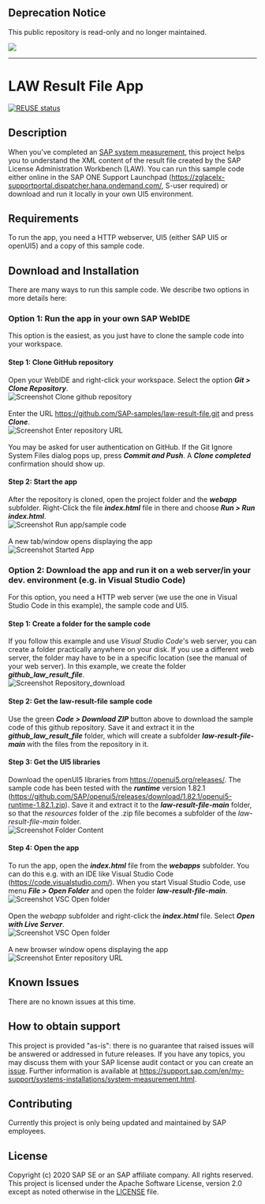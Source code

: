 ## Deprecation Notice

This public repository is read-only and no longer maintained.

![](https://img.shields.io/badge/STATUS-NOT%20CURRENTLY%20MAINTAINED-red.svg?longCache=true&style=flat)

---
# LAW Result File App

[![REUSE status](https://api.reuse.software/badge/github.com/SAP-samples/law-result-file)](https://api.reuse.software/info/github.com/SAP-samples/law-result-file)

## Description
When you've completed an [SAP system measurement](https://support.sap.com/en/my-support/systems-installations/system-measurement.html), this project helps you to understand the XML content of the result file created by the SAP License Administration Workbench (LAW). You can run this sample code either online in the SAP ONE Support Launchpad (https://zglacelx-supportportal.dispatcher.hana.ondemand.com/, S-user required) or download and run it locally in your own UI5 environment.

## Requirements
To run the app, you need a HTTP webserver, UI5 (either SAP UI5 or openUI5) and a copy of this sample code.

## Download and Installation
There are many ways to run this sample code. We describe two options in more details here:

### Option 1: Run the app in your own SAP WebIDE
This option is the easiest, as you just have to clone the sample code into your workspace. 

#### Step 1: Clone GitHub repository
Open your WebIDE and right-click your workspace. Select the option **_Git > Clone Repository_**.
<br />![](https://github.com/SAP-samples/law-result-file/blob/main/pic-install/option1_WebIDE/img01_Clone-repository.png?raw=true "Screenshot Clone github repository")
<br /><br />Enter the URL https://github.com/SAP-samples/law-result-file.git and press **_Clone_**.
<br />![](https://github.com/SAP-samples/law-result-file/blob/main/pic-install/option1_WebIDE/img02_Enter-repository-URL.png?raw=true "Screenshot Enter repository URL")
<br /><br />You may be asked for user authentication on GitHub. If the Git Ignore System Files dialog pops up, press **_Commit and Push_**. A **_Clone completed_** confirmation should show up.

#### Step 2: Start the app
After the repository is cloned, open the project folder and the **_webapp_** subfolder. 
Right-Click the file **_index.html_** file in there and choose **_Run > Run index.html_**.
<br />![](https://github.com/SAP-samples/law-result-file/blob/main/pic-install/option1_WebIDE/img03_Run-index.html.png?raw=true "Screenshot Run app/sample code")
<br /><br />A new tab/window opens displaying the app
<br />![](https://github.com/SAP-samples/law-result-file/blob/main/pic-install/img01_StartedApp.png?raw=true "Screenshot Started App")

### Option 2: Download the app and run it on a web server/in your dev. environment (e.g. in Visual Studio Code)
For this option, you need a HTTP web server (we use the one in Visual Studio Code in this example), the sample code and UI5.

#### Step 1: Create a folder for the sample code
If you follow this example and use _Visual Studio Code_'s web server, you can create a folder practically anywhere on your disk. If you use a different web server, the folder may have to be in a specific location (see the manual of your web server). In this example, we create the folder **_github_law_result_file_**. 
<br />![](https://github.com/SAP-samples/law-result-file/blob/main/pic-install/option2_WebServer-VisualStudioCode/Step01_Download-Sample-Code.png?raw=true "Screenshot Repository_download")
<br />

#### Step 2: Get the law-result-file sample code
Use the green **_Code > Download ZIP_** button above to download the sample code of this github repository. Save it and extract it in the **_github_law_result_file_** folder, which will create a subfolder **_law-result-file-main_** with the files from the repository in it.

#### Step 3: Get the UI5 libraries
Download the openUI5 libraries from https://openui5.org/releases/. The sample code has been tested with the **_runtime_** version 1.82.1 (https://github.com/SAP/openui5/releases/download/1.82.1/openui5-runtime-1.82.1.zip). Save it and extract it to the **_law-result-file-main_** folder, so that the _resources_ folder of the .zip file becomes a subfolder of the _law-result-file-main_ folder.
<br />![](https://github.com/SAP-samples/law-result-file/blob/main/pic-install/option2_WebServer-VisualStudioCode/Step02_Screenshot_Subfolder.png?raw=true "Screenshot Folder Content")

#### Step 4: Open the app
To run the app, open the **_index.html_** file from the **_webapps_** subfolder. You can do this e.g. with an IDE like Visual Studio Code (https://code.visualstudio.com/). When you start Visual Studio Code, use menu **_File > Open Folder_** and open the folder **_law-result-file-main_**. 
<br />![](https://github.com/SAP-samples/law-result-file/blob/main/pic-install/option2_WebServer-VisualStudioCode/Step03_VSC_Open_Folder.png?raw=true "Screenshot VSC Open folder")
<br /><br />Open the _webapp_ subfolder and right-click the **_index.html_** file. Select **_Open with Live Server_**.
<br />![](https://github.com/SAP-samples/law-result-file/blob/main/pic-install/option2_WebServer-VisualStudioCode/Step04_VSC_Open_with_Live_Server.png?raw=true "Screenshot VSC Open folder")
<br /><br />A new browser window opens displaying the app
<br />![](https://github.com/SAP-samples/law-result-file/blob/main/pic-install/img01_StartedApp.png?raw=true "Screenshot Enter repository URL")

## Known Issues
There are no known issues at this time.

## How to obtain support
This project is provided "as-is": there is no guarantee that raised issues will be answered or addressed in future releases. If you have any topics, you may discuss them with your SAP license audit contact or you can create an [issue](https://github.com/SAP-samples/law-result-file/issues/new).
Further information is available at https://support.sap.com/en/my-support/systems-installations/system-measurement.html.

## Contributing
Currently this project is only being updated and maintained by SAP employees.

## License
Copyright (c) 2020 SAP SE or an SAP affiliate company. All rights reserved. This project is licensed under the Apache Software License, version 2.0 except as noted otherwise in the [LICENSE](LICENSES/Apache-2.0.txt) file.
